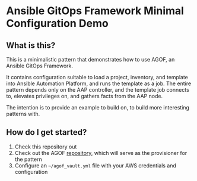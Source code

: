 # Ansible GitOps Framework Minimal Configuration Demo

## What is this?

This is a minimalistic pattern that demonstrates how to use AGOF, an Ansible GitOps Framework.

It contains configuration suitable to load a project, inventory, and template into Ansible Automation Platform, and runs the template as a job. The entire pattern depends only on the AAP controller, and the template job connects to, elevates privileges on, and gathers facts from the AAP node.

The intention is to provide an example to build on, to build more interesting patterns with.

## How do I get started?

1. Check this repository out
1. Check out the AGOF [repository](https://github.com/validatedpatterns/agof), which will serve as the provisioner for the pattern
1. Configure an `~/agof_vault.yml` file with your AWS credentials and configuration
